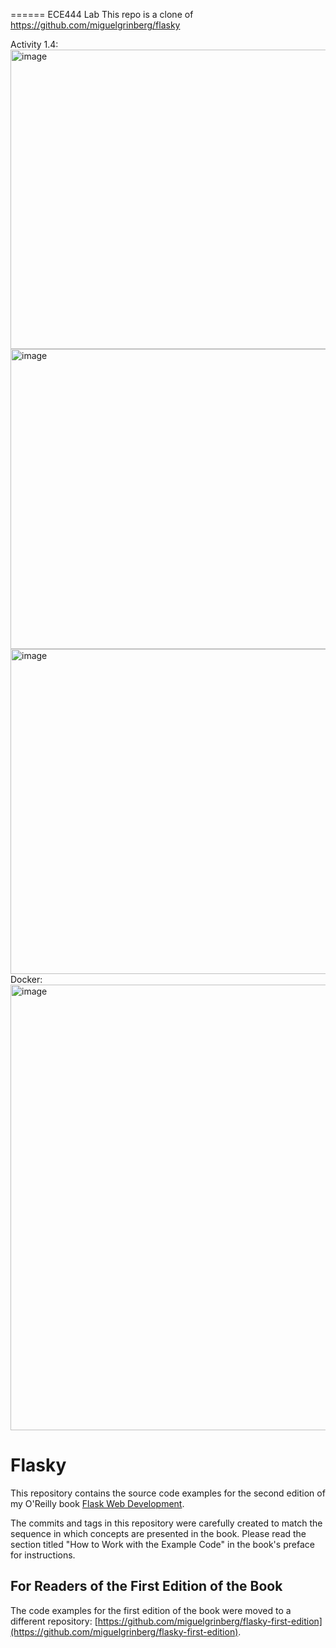 ======
ECE444 Lab
This repo is a clone of https://github.com/miguelgrinberg/flasky

Activity 1.4:
<img width="843" height="479" alt="image" src="https://github.com/user-attachments/assets/3e7f374a-76a0-4787-a9e2-3774fa075f5f" />
<img width="828" height="480" alt="image" src="https://github.com/user-attachments/assets/7a336586-7a4e-4b44-968c-8d13078546d2" />
<img width="854" height="520" alt="image" src="https://github.com/user-attachments/assets/294b1e7e-bdd7-4462-a14e-dbf8550fa105" />
Docker:
<img width="1836" height="713" alt="image" src="https://github.com/user-attachments/assets/2ddb0e8e-2896-4718-9284-13dd1d3a0ee7" />




Flasky
======

This repository contains the source code examples for the second edition of my O'Reilly book [Flask Web Development](http://www.flaskbook.com).

The commits and tags in this repository were carefully created to match the sequence in which concepts are presented in the book. Please read the section titled "How to Work with the Example Code" in the book's preface for instructions.

For Readers of the First Edition of the Book
--------------------------------------------

The code examples for the first edition of the book were moved to a different repository: [https://github.com/miguelgrinberg/flasky-first-edition](https://github.com/miguelgrinberg/flasky-first-edition).

